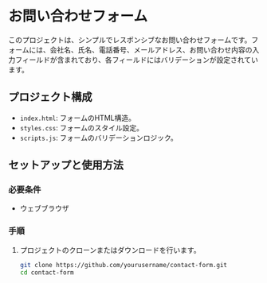 # お問い合わせフォーム

このプロジェクトは、シンプルでレスポンシブなお問い合わせフォームです。フォームには、会社名、氏名、電話番号、メールアドレス、お問い合わせ内容の入力フィールドが含まれており、各フィールドにはバリデーションが設定されています。

## プロジェクト構成

- `index.html`: フォームのHTML構造。
- `styles.css`: フォームのスタイル設定。
- `scripts.js`: フォームのバリデーションロジック。

## セットアップと使用方法

### 必要条件

- ウェブブラウザ

### 手順

1. プロジェクトのクローンまたはダウンロードを行います。

   ```bash
   git clone https://github.com/yourusername/contact-form.git
   cd contact-form
